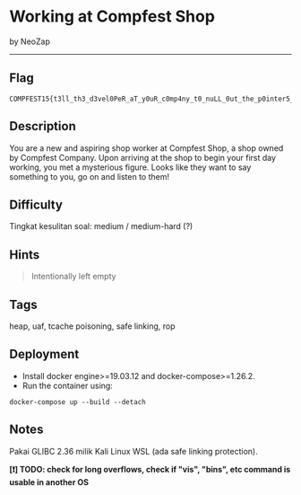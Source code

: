 # Working at Compfest Shop

by NeoZap

---

## Flag

```
COMPFEST15{t3ll_th3_d3vel0PeR_aT_y0uR_c0mp4ny_t0_nuLL_0ut_the_p0inter5_plzzz_f41e6ac0}
```

## Description
You are a new and aspiring shop worker at Compfest Shop, a shop owned by Compfest Company. Upon arriving at the shop to begin your first day working, you met a mysterious figure. Looks like they want to say something to you, go on and listen to them!


## Difficulty
Tingkat kesulitan soal: medium / medium-hard (?)

## Hints
> Intentionally left empty

## Tags
heap, uaf, tcache poisoning, safe linking, rop

## Deployment
- Install docker engine>=19.03.12 and docker-compose>=1.26.2.
- Run the container using:
```
docker-compose up --build --detach
```

## Notes
Pakai GLIBC 2.36 milik Kali Linux WSL (ada safe linking protection).

**[❗] TODO: check for long overflows, check if "vis", "bins", etc command is usable in another OS**